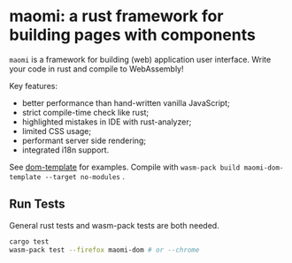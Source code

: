 # maomi: a rust framework for building pages with components

`maomi` is a framework for building (web) application user interface. Write your code in rust and compile to WebAssembly!

Key features:

* better performance than hand-written vanilla JavaScript;
* strict compile-time check like rust;
* highlighted mistakes in IDE with rust-analyzer;
* limited CSS usage;
* performant server side rendering;
* integrated i18n support.

See [dom-template](./maomi-dom-template/) for examples.
Compile with `wasm-pack build maomi-dom-template --target no-modules` .

## Run Tests

General rust tests and wasm-pack tests are both needed.

```sh
cargo test
wasm-pack test --firefox maomi-dom # or --chrome
```
